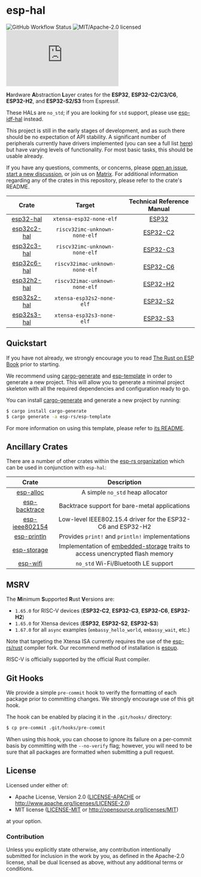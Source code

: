# esp-hal

![GitHub Workflow Status](https://img.shields.io/github/actions/workflow/status/esp-rs/esp-hal/ci.yml?label=CI&logo=github&style=flat-square)
![MIT/Apache-2.0 licensed](https://img.shields.io/badge/license-MIT%2FApache--2.0-blue?style=flat-square)
[![Matrix](https://img.shields.io/matrix/esp-rs:matrix.org?label=join%20matrix&color=BEC5C9&logo=matrix&style=flat-square)](https://matrix.to/#/#esp-rs:matrix.org)

**H**ardware **A**bstraction **L**ayer crates for the **ESP32**, **ESP32-C2/C3/C6**, **ESP32-H2**, and **ESP32-S2/S3** from Espressif.

These HALs are `no_std`; if you are looking for `std` support, please use [esp-idf-hal] instead.

This project is still in the early stages of development, and as such there should be no expectation of API stability. A significant number of peripherals currently have drivers implemented (you can see a full list [here]) but have varying levels of functionality. For most basic tasks, this should be usable already.

If you have any questions, comments, or concerns, please [open an issue], [start a new discussion], or join us on [Matrix]. For additional information regarding any of the crates in this repository, please refer to the crate's README.

|     Crate     |             Target             | Technical Reference Manual |
| :-----------: | :----------------------------: | :------------------------: |
|  [esp32-hal]  |    `xtensa-esp32-none-elf`     |          [ESP32]           |
| [esp32c2-hal] | `riscv32imc-unknown-none-elf`  |         [ESP32-C2]         |
| [esp32c3-hal] | `riscv32imc-unknown-none-elf`  |         [ESP32-C3]         |
| [esp32c6-hal] | `riscv32imac-unknown-none-elf` |         [ESP32-C6]         |
| [esp32h2-hal] | `riscv32imac-unknown-none-elf` |         [ESP32-H2]         |
| [esp32s2-hal] |   `xtensa-esp32s2-none-elf`    |         [ESP32-S2]         |
| [esp32s3-hal] |   `xtensa-esp32s3-none-elf`    |         [ESP32-S3]         |

[here]: https://github.com/esp-rs/esp-hal/issues/19
[esp-idf-hal]: https://github.com/esp-rs/esp-idf-hal
[open an issue]: https://github.com/esp-rs/esp-hal/issues/new
[start a new discussion]: https://github.com/esp-rs/esp-hal/discussions/new
[matrix]: https://matrix.to/#/#esp-rs:matrix.org
[esp32-hal]: https://github.com/esp-rs/esp-hal/tree/main/esp32-hal
[esp32c2-hal]: https://github.com/esp-rs/esp-hal/tree/main/esp32c2-hal
[esp32c3-hal]: https://github.com/esp-rs/esp-hal/tree/main/esp32c3-hal
[esp32c6-hal]: https://github.com/esp-rs/esp-hal/tree/main/esp32c6-hal
[esp32h2-hal]: https://github.com/esp-rs/esp-hal/tree/main/esp32h2-hal
[esp32s2-hal]: https://github.com/esp-rs/esp-hal/tree/main/esp32s2-hal
[esp32s3-hal]: https://github.com/esp-rs/esp-hal/tree/main/esp32s3-hal
[esp32]: https://www.espressif.com/sites/default/files/documentation/esp32_technical_reference_manual_en.pdf
[esp32-c2]: https://www.espressif.com/sites/default/files/documentation/esp8684_technical_reference_manual_en.pdf
[esp32-c3]: https://www.espressif.com/sites/default/files/documentation/esp32-c3_technical_reference_manual_en.pdf
[esp32-c6]: https://www.espressif.com/sites/default/files/documentation/esp32-c6_technical_reference_manual_en.pdf
[esp32-h2]: https://www.espressif.com/sites/default/files/documentation/esp32-h2_technical_reference_manual_en.pdf
[esp32-s2]: https://www.espressif.com/sites/default/files/documentation/esp32-s2_technical_reference_manual_en.pdf
[esp32-s3]: https://www.espressif.com/sites/default/files/documentation/esp32-s3_technical_reference_manual_en.pdf

## Quickstart

If you have not already, we strongly encourage you to read [The Rust on ESP Book] prior to starting.

We recommend using [cargo-generate] and [esp-template] in order to generate a new project. This will allow you to generate a minimal project skeleton with all the required dependencies and configuration ready to go.

You can install [cargo-generate] and generate a new project by running:

```bash
$ cargo install cargo-generate
$ cargo generate -a esp-rs/esp-template
```

For more information on using this template, please refer to [its README].

[the rust on esp book]: https://esp-rs.github.io/book/
[cargo-generate]: https://github.com/cargo-generate/cargo-generate
[esp-template]: https://github.com/esp-rs/esp-template
[its readme]: https://github.com/esp-rs/esp-template/blob/main/README.md

## Ancillary Crates

There are a number of other crates within the [esp-rs organization] which can be used in conjunction with `esp-hal`:

|      Crate       |                                  Description                                   |
| :--------------: | :----------------------------------------------------------------------------: |
|   [esp-alloc]    |                        A simple `no_std` heap allocator                        |
| [esp-backtrace]  |                 Backtrace support for bare-metal applications                  |
| [esp-ieee802154] |          Low-level IEEE802.15.4 driver for the ESP32-C6 and ESP32-H2           |
|  [esp-println]   |                Provides `print!` and `println!` implementations                |
|  [esp-storage]   | Implementation of [embedded-storage] traits to access unencrypted flash memory |
|    [esp-wifi]    |                      `no_std` Wi-Fi/Bluetooth LE support                       |

[esp-rs organization]: https://github.com/esp-rs
[esp-alloc]: https://github.com/esp-rs/esp-alloc
[esp-backtrace]: https://github.com/esp-rs/esp-backtrace
[esp-ieee802154]: https://github.com/esp-rs/esp-ieee802154
[esp-println]: https://github.com/esp-rs/esp-println
[esp-storage]: https://github.com/esp-rs/esp-storage
[embedded-storage]: https://github.com/rust-embedded-community/embedded-storage
[esp-wifi]: https://github.com/esp-rs/esp-wifi

## MSRV

The **M**inimum **S**upported **R**ust **V**ersions are:

- `1.65.0` for RISC-V devices (**ESP32-C2**, **ESP32-C3**, **ESP32-C6**, **ESP32-H2**)
- `1.65.0` for Xtensa devices (**ESP32**, **ESP32-S2**, **ESP32-S3**)
- `1.67.0` for all `async` examples (`embassy_hello_world`, `embassy_wait`, etc.)

Note that targeting the Xtensa ISA currently requires the use of the [esp-rs/rust] compiler fork. Our recommend method of installation is [espup].

RISC-V is officially supported by the official Rust compiler.

[esp-rs/rust]: https://github.com/esp-rs/rust
[espup]: https://github.com/esp-rs/espup

## Git Hooks

We provide a simple `pre-commit` hook to verify the formatting of each package prior to committing changes. We strongly encourage use of this git hook.

The hook can be enabled by placing it in the `.git/hooks/` directory:

```bash
$ cp pre-commit .git/hooks/pre-commit
```

When using this hook, you can choose to ignore its failure on a per-commit basis by committing with the `--no-verify` flag; however, you will need to be sure that all packages are formatted when submitting a pull request.

## License

Licensed under either of:

- Apache License, Version 2.0 ([LICENSE-APACHE](LICENSE-APACHE) or http://www.apache.org/licenses/LICENSE-2.0)
- MIT license ([LICENSE-MIT](LICENSE-MIT) or http://opensource.org/licenses/MIT)

at your option.

### Contribution

Unless you explicitly state otherwise, any contribution intentionally submitted for inclusion in
the work by you, as defined in the Apache-2.0 license, shall be dual licensed as above, without
any additional terms or conditions.
